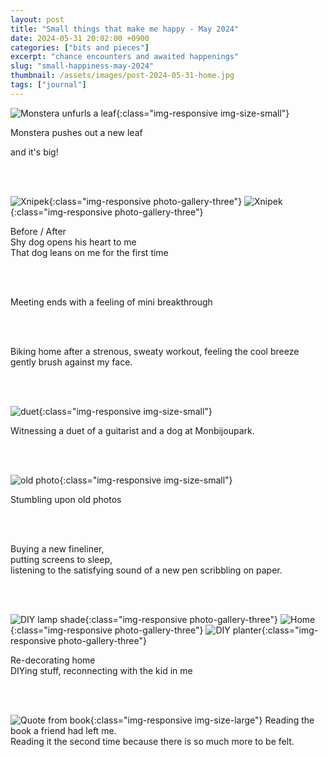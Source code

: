 ```yaml
---
layout: post
title: "Small things that make me happy - May 2024"
date: 2024-05-31 20:02:00 +0900
categories: ["bits and pieces"]
excerpt: "chance encounters and awaited happenings"
slug: "small-happiness-may-2024"
thumbnail: /assets/images/post-2024-05-31-home.jpg
tags: ["journal"]
---
```





![Monstera unfurls a leaf]({{site.baseurl}}/assets/images/post-2024-05-31-monstera.jpg){:class="img-responsive img-size-small"}

Monstera pushes out a new leaf<br /> 
<!-- A new leaf unfurls on my Monstera<br /> -->
and it's big!

<br /><br /> 

![Xnipek]({{site.baseurl}}/assets/images/post-2024-05-31-dog-before.jpg){:class="img-responsive photo-gallery-three"}
![Xnipek]({{site.baseurl}}/assets/images/post-2024-05-31-dog-after.jpg){:class="img-responsive photo-gallery-three"}

<figcaption>Before / After</figcaption>
Shy dog opens his heart to me<br />
That dog leans on me for the first time<br /> 


<br /><br /> 


Meeting ends with a feeling of mini breakthrough 

<br /><br /> 

Biking home after a strenous, sweaty workout, feeling the cool breeze gently brush against my face.

<br /><br /> 

![duet]({{site.baseurl}}/assets/images/post-2024-05-31-duet.jpg){:class="img-responsive img-size-small"}

Witnessing a duet of a guitarist and a dog at Monbijoupark. 


<br /><br /> 


![old photo]({{site.baseurl}}/assets/images/post-2024-05-31-old-photo2.jpg){:class="img-responsive img-size-small"}

Stumbling upon old photos

<br /><br /> 


Buying a new fineliner,<br /> 
putting screens to sleep, <br /> 
listening to the satisfying sound of a new pen scribbling on paper.<br />
<!-- The satisfying sound of a new pen scribbling on a fresh notebook -->

<br /><br /> 

![DIY lamp shade]({{site.baseurl}}/assets/images/post-2024-05-31-light.jpg){:class="img-responsive photo-gallery-three"}
![Home]({{site.baseurl}}/assets/images/post-2024-05-31-home.jpg){:class="img-responsive photo-gallery-three"}
![DIY planter]({{site.baseurl}}/assets/images/post-2024-05-31-pot.jpg){:class="img-responsive photo-gallery-three"}

Re-decorating home <br />
DIYing stuff, reconnecting with the kid in me

<br /><br /> 

![Quote from book]({{site.baseurl}}/assets/images/post-2024-05-31-book.jpg){:class="img-responsive img-size-large"}
Reading the book a friend had left me. <br /> 
Reading it the second time because there is so much more to be felt. <br /> 


<br /><br /> 
